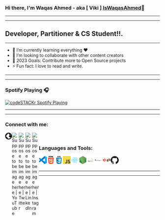 
### Hi there, I'm Waqas Ahmed - aka [ Viki ] [IsWaqasAhmed](http://iswaqasahmed.surge.sh/)👋
---
---
## Developer, Partitioner & CS Student!!.
---
<!-- - 🔭 I just launched my first course: [Become A VS Code SuperHero!][course]! -->
- 🌱 I’m currently learning everything ❤️
- 👯 I’m looking to collaborate with other content creators
- 🥅 2023 Goals: Contribute more to Open Source projects
- ⚡ Fun fact: I love to read and write.
---
---
### Spotify Playing 🎧
[<img src="https://now-playing-codestackr.vercel.app/api/spotify-playing" alt="codeSTACKr Spotify Playing" width="350" />](https://open.spotify.com/user/swyqyimdc12jajde4vpwd2x1b)

---
---
### Connect with me:

[<img align="left" alt="Suppose to be image here | Github" width="22px" src="https://raw.githubusercontent.com/iconic/open-iconic/master/svg/globe.svg" />][website]
[<img align="left" alt="Suppose to be image here | YouTube" width="22px" src="https://cdn.jsdelivr.net/npm/simple-icons@v3/icons/youtube.svg" />][youtube]
[<img align="left" alt="Suppose to be image here | Twitter" width="22px" src="https://cdn.jsdelivr.net/npm/simple-icons@v3/icons/twitter.svg" />][twitter]
[<img align="left" alt="Suppose to be image here | LinkedIn" width="22px" src="https://cdn.jsdelivr.net/npm/simple-icons@v3/icons/linkedin.svg" />][linkedin]
[<img align="left" alt="Suppose to be image here | Instagram" width="22px" src="https://cdn.jsdelivr.net/npm/simple-icons@v3/icons/instagram.svg" />][instagram]

<br />

### Languages and Tools:

[<img align="left" alt="Visual Studio Code" width="26px" src="https://raw.githubusercontent.com/github/explore/80688e429a7d4ef2fca1e82350fe8e3517d3494d/topics/visual-studio-code/visual-studio-code.png" />][vscode]
[<img align="left" alt="HTML5" width="26px" src="https://raw.githubusercontent.com/github/explore/80688e429a7d4ef2fca1e82350fe8e3517d3494d/topics/html/html.png" />][html]
[<img align="left" alt="CSS3" width="26px" src="https://raw.githubusercontent.com/github/explore/80688e429a7d4ef2fca1e82350fe8e3517d3494d/topics/css/css.png" />][css]
[<img align="left" alt="JavaScript" width="26px" src="https://raw.githubusercontent.com/github/explore/80688e429a7d4ef2fca1e82350fe8e3517d3494d/topics/javascript/javascript.png" />][javascript]
[<img align="left" alt="React" width="26px" src="https://raw.githubusercontent.com/github/explore/80688e429a7d4ef2fca1e82350fe8e3517d3494d/topics/react/react.png" />][react]
[<img align="left" alt="Node.js" width="26px" src="https://raw.githubusercontent.com/github/explore/80688e429a7d4ef2fca1e82350fe8e3517d3494d/topics/nodejs/nodejs.png" />][nodejs]
[<img align="left" alt="MySQL" width="26px" src="https://raw.githubusercontent.com/github/explore/80688e429a7d4ef2fca1e82350fe8e3517d3494d/topics/mysql/mysql.png" />][mysql]
[<img align="left" alt="MongoDB" width="26px" src="https://raw.githubusercontent.com/github/explore/80688e429a7d4ef2fca1e82350fe8e3517d3494d/topics/mongodb/mongodb.png" />][mongodb]
[<img align="left" alt="Git" width="26px" src="https://raw.githubusercontent.com/github/explore/80688e429a7d4ef2fca1e82350fe8e3517d3494d/topics/git/git.png" />][git]
[<img align="left" alt="GitHub" width="26px" src="https://raw.githubusercontent.com/github/explore/78df643247d429f6cc873026c0622819ad797942/topics/github/github.png" />][github]


<br />
<br />

---
---

[website]: https://iswaqasahmedsurge.sh
[twitter]: https://twitter.com/amwaqasahmed
[youtube]: https://www.youtube.com/channel/UCwrhYGsnrA5o-fqPIzRo_GA
[instagram]: https://instagram.com/amwaqasahmed
[linkedin]: https://www.linkedin.com/in/waqas-ahmed-1a8b24162/

[vscode]:https://code.visualstudio.com/docs
[html]:https://devdocs.io/html/
[css]:https://developer.mozilla.org/en-US/docs/Web/CSS#:~:text=Cascading%20Style%20Sheets%20(CSS)%20is,speech%2C%20or%20on%20other%20media.
[javascript]:https://developer.mozilla.org/en-US/docs/Web/JavaScript
[react]:https://reactjs.org/docs/getting-started.html
[nodejs]:https://nodejs.org/en/docs/
[webdevplaylist]: https://www.youtube.com/playlist?list=PLkwxH9e_vrAJ0WbEsFA9W3I1W-g_BTsbt
[jsplaylist]: https://www.youtube.com/playlist?list=PLkwxH9e_vrALRJKu7wfXby3MKeflhTu6B
[cssplaylist]: https://www.youtube.com/playlist?list=PLkwxH9e_vrALSdvZuEh6gqQdmDoDIoqz4
[reactplaylist]: https://www.youtube.com/playlist?list=PLkwxH9e_vrAK4TdffpxKY3QGyHCpxFcQ0
[mysql]:https://dev.mysql.com/doc/
[mongodb]:https://docs.mongodb.com/
[git]:https://git-scm.com/doc
[github]:https://docs.github.com/en---

